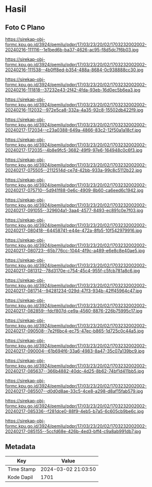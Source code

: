 # Hasil

## Foto C Plano

https://sirekap-obj-formc.kpu.go.id/3924/pemilu/pdpr/17/03/23/20/02/1703232002002-20240216-111116--1e1bed6b-ba37-4626-ac95-f8d5dc7f6b03.jpg

https://sirekap-obj-formc.kpu.go.id/3924/pemilu/pdpr/17/03/23/20/02/1703232002002-20240216-111538--4b0ff8ed-b354-488a-8684-0c938888cc30.jpg

https://sirekap-obj-formc.kpu.go.id/3924/pemilu/pdpr/17/03/23/20/02/1703232002002-20240216-111818--37232e43-2f42-4fda-93eb-16d0ec5b6ea3.jpg

https://sirekap-obj-formc.kpu.go.id/3924/pemilu/pdpr/17/03/23/20/02/1703232002002-20240216-112032--972e5ca8-332a-4a35-92c8-15502db422f9.jpg

https://sirekap-obj-formc.kpu.go.id/3924/pemilu/pdpr/17/03/23/20/02/1703232002002-20240217-172034--c23a0388-649a-4866-83c2-12f50a1a18cf.jpg

https://sirekap-obj-formc.kpu.go.id/3924/pemilu/pdpr/17/03/23/20/02/1703232002002-20240217-172035--4b8e9fc5-3682-49f9-97e6-164948c0c6f3.jpg

https://sirekap-obj-formc.kpu.go.id/3924/pemilu/pdpr/17/03/23/20/02/1703232002002-20240217-075505--2112514d-ce7d-42bb-933a-99c8c5112b22.jpg

https://sirekap-obj-formc.kpu.go.id/3924/pemilu/pdpr/17/03/23/20/02/1703232002002-20240217-075710--5d941f88-0e6c-4909-8b60-ca6eed6c1942.jpg

https://sirekap-obj-formc.kpu.go.id/3924/pemilu/pdpr/17/03/23/20/02/1703232002002-20240217-091055--329604a1-3aa4-4577-8493-ec891c0e7f03.jpg

https://sirekap-obj-formc.kpu.go.id/3924/pemilu/pdpr/17/03/23/20/02/1703232002002-20240217-080418--64458741-e44e-472a-8fb5-10f542979916.jpg

https://sirekap-obj-formc.kpu.go.id/3924/pemilu/pdpr/17/03/23/20/02/1703232002002-20240217-080723--65b776cc-1044-4f9c-a489-e6e8c8e40ae5.jpg

https://sirekap-obj-formc.kpu.go.id/3924/pemilu/pdpr/17/03/23/20/02/1703232002002-20240217-081312--78d3170e-c754-45c4-955f-c5fcb781a8c6.jpg

https://sirekap-obj-formc.kpu.go.id/3924/pemilu/pdpr/17/03/23/20/02/1703232002002-20240217-081714--94281234-029d-47f3-934b-42ff45964c47.jpg

https://sirekap-obj-formc.kpu.go.id/3924/pemilu/pdpr/17/03/23/20/02/1703232002002-20240217-082859--fdcf807d-ce9a-4560-8876-226b75995c17.jpg

https://sirekap-obj-formc.kpu.go.id/3924/pemilu/pdpr/17/03/23/20/02/1703232002002-20240217-090508--7e2f6bc4-ec75-47ec-b865-1d725c0c44a5.jpg

https://sirekap-obj-formc.kpu.go.id/3924/pemilu/pdpr/17/03/23/20/02/1703232002002-20240217-090004--61b694f6-33a6-4983-8a47-35c07a139bc9.jpg

https://sirekap-obj-formc.kpu.go.id/3924/pemilu/pdpr/17/03/23/20/02/1703232002002-20240217-085637--366b4882-40dc-4d25-8b62-74bf1d411bb5.jpg

https://sirekap-obj-formc.kpu.go.id/3924/pemilu/pdpr/17/03/23/20/02/1703232002002-20240217-085507--d0d0d8ae-33c5-4ce8-a298-d8af15fab579.jpg

https://sirekap-obj-formc.kpu.go.id/3924/pemilu/pdpr/17/03/23/20/02/1703232002002-20240217-085336--f281dce0-88f9-4eb5-b7a5-6c605cb9be6c.jpg

https://sirekap-obj-formc.kpu.go.id/3924/pemilu/pdpr/17/03/23/20/02/1703232002002-20240217-085155--5ccfd68e-426b-4ed3-bff4-c9a8ab991db7.jpg


## Metadata

| Key        | Value               |
| ---------- | ------------------- |
| Time Stamp | 2024-03-02 21:03:50 |
| Kode Dapil | 1701                |



